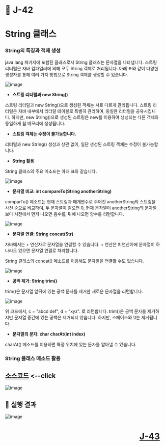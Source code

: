 # 📖 J-42

# String 클래스

### String의 특징과 객체 생성
<p>
  java.lang 패키지에 포함된 클래스로서 String 클래스는 문자열을 나타냅니다.
  스트링 리터럴은 자바 컴파일러에 의해 모두 String 객체로 처리됩니다.
  아래 표와 같이 다양한 생성자를 통해 여러 가지 방법으로 String 객체를 생성할 수 있습니다.
</p>

![image](https://github.com/user-attachments/assets/264d7354-8788-457d-a385-6824e93e85cc)

* **스트링 리터럴과 new String()**
<p>
  스트링 리터럴과 new String()으로 생성된 객체는 서로 다르게 관리됩니다. 스트링 리터럴은 자바 내부에서 리터럴 테이블로 특별히 관리하여,
  동일한 리터럴을 공유시킵니다.
  하지만, new String()으로 생성된 스트링은 new를 이용하여 생성되는 다른 객체와 동일하게 힙 메모리에 생성됩니다.
</p>

* **스트링 객체는 수정이 불가능합니다.**
<p>
  리터럴과 new String() 생성과 상관 없이, 일단 생성된 스트링 객체는 수정이 불가능합니다.
</p>

* **String 활용**
<p>
  String 클래스의 주요 메소드는 아래 표와 같습니다.
</p>

![image](https://github.com/user-attachments/assets/67739441-e093-44d9-8aa2-ba90b60581b5)

* **문자열 비교: int compareTo(String anotherString)**
<p>
  comparTo() 메소드는 현재 스트링과 매개변수로 주어진 anotherString의 스트링을 사전 순으로 비교하여, 두 문자열이 같으면 0, 
  현재 문자열이 anotherString의 문자열보다 사전에서 먼저 나오면 음수를, 뒤에 나오면 양수를 리턴합니다. 
</p>

![image](https://github.com/user-attachments/assets/b4fef95d-f2f4-40f6-a270-d32de8f25558)

* **문자열 연결: String concat(Str)**
<p>
  자바에서는 + 연산자로 문자열을 연결할 수 있습니다.
  + 연산은 피연산자에 문자열이 하나라도 있으면 문자열 연결로 처리합니다.
</p>
<p>
  String 클래스의 concat() 메소드를 이용해도 문자열을 연결할 수도 있습니다.
</p>

![image](https://github.com/user-attachments/assets/0c71ea06-b72a-4714-94f9-09c8a11b3878)

* **공백 제거: String trim()**
<p>
  trim()은 문자열 앞뒤에 있는 공백 문자를 제거한 새로운 문자열을 리턴합니다.
</p>

![image](https://github.com/user-attachments/assets/66f42a4a-8983-492c-ba90-982b2bbe36de)

<p>
  위 코드에서, c = "abcd    def", d = "xyz". 로 리턴합니다.
  trim()은 공백 문자를 제거하지만 문자열 중간에 있는 공백은 제거되지 않습니다.
  하지만, 스페이스와 \t는 제거됩니다.
</p>

* **문자열의 문자: char charAt(int index)**
<p>
  charAt() 메소드를 이용하면 특정 위치에 있는 문자를 알아낼 수 있습니다.
</p>

### String 클래스 메소드 활용

[소스코드](./StringEx.java) <--click
---

![image](https://github.com/user-attachments/assets/c563ef3c-c13e-403e-afc7-926cfa06a20f)

📘 실행 결과
---

![image](https://github.com/user-attachments/assets/9dc93710-9e67-4167-8f66-ca8538dd6e17)

# <p align="right">[J-43](./J_43.md)</p>
